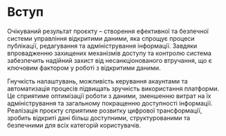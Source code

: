 # Вступ

Очікуваний результат проєкту – створення ефективної та безпечної системи управління відкритими даними, яка спрощує процеси публікації, редагування та адміністрування інформації. Завдяки впровадженню захищених механізмів доступу та контролю система забезпечить надійний захист від несанкціонованого втручання, що є ключовим фактором у роботі з відкритими даними.

Гнучкість налаштувань, можливість керування акаунтами та автоматизація процесів підвищать зручність використання платформи. Це сприятиме оптимізації роботи з даними, зменшенню витрат на їх адміністрування та загальному покращенню доступності інформації. Реалізація проєкту сприятиме розвитку цифрової трансформації, зробить відкриті дані більш доступними, структурованими та безпечними для всіх категорій користувачів. 